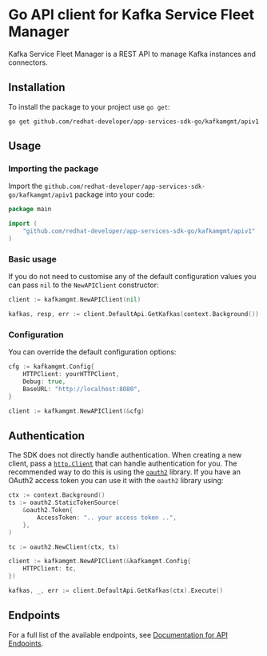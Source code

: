 # Go API client for Kafka Service Fleet Manager

Kafka Service Fleet Manager is a REST API to manage Kafka instances and connectors.

## Installation

To install the package to your project use `go get`:

```shell
go get github.com/redhat-developer/app-services-sdk-go/kafkamgmt/apiv1
```

## Usage

### Importing the package

Import the `github.com/redhat-developer/app-services-sdk-go/kafkamgmt/apiv1` package into your code:

```go
package main

import (
    "github.com/redhat-developer/app-services-sdk-go/kafkamgmt/apiv1"
)
```

### Basic usage

If you do not need to customise any of the default configuration values you can pass `nil` to the `NewAPIClient` constructor:

```go
client := kafkamgmt.NewAPIClient(nil)

kafkas, resp, err := client.DefaultApi.GetKafkas(context.Background()).Execute()
```

### Configuration

You can override the default configuration options:

```go
cfg := kafkamgmt.Config{
    HTTPClient: yourHTTPClient,
    Debug: true,
    BaseURL: "http://localhost:8080",
}

client := kafkamgmt.NewAPIClient(&cfg)
```

## Authentication

The SDK does not directly handle authentication. When creating a new client, pass a [`http.Client`](https://golang.org/pkg/net/http/#Client) that can handle authentication for you. The recommended way to do this is using the [`oauth2`](https://pkg.go.dev/golang.org/x/oauth2) library. If you have an OAuth2 access token you can use it with the `oauth2` library using:

```go
ctx := context.Background()
ts := oauth2.StaticTokenSource(
    &oauth2.Token{
        AccessToken: ".. your access token ..",
    },
)

tc := oauth2.NewClient(ctx, ts)

client := kafkamgmt.NewAPIClient(&kafkamgmt.Config{
    HTTPClient: tc,
})

kafkas, _, err := client.DefaultApi.GetKafkas(ctx).Execute()
```

## Endpoints

For a full list of the available endpoints, see [Documentation for API Endpoints](./client/README.md#documentation-for-api-endpoints).